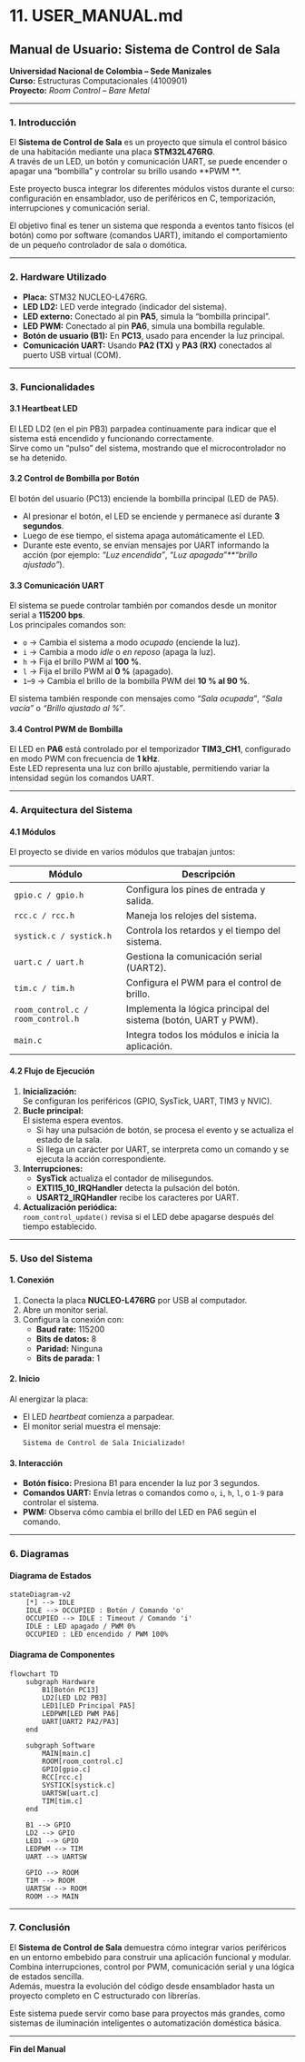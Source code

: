# 11. USER_MANUAL.md

## Manual de Usuario: Sistema de Control de Sala

**Universidad Nacional de Colombia – Sede Manizales**  
**Curso:** Estructuras Computacionales (4100901)  
**Proyecto:** *Room Control – Bare Metal*  

---

### 1. Introducción

El **Sistema de Control de Sala** es un proyecto que simula el control básico de una habitación mediante una placa **STM32L476RG**.  
A través de un LED, un botón y comunicación UART, se puede encender o apagar una “bombilla” y controlar su brillo usando **PWM **.  

Este proyecto busca integrar los diferentes módulos vistos durante el curso: configuración en ensamblador, uso de periféricos en C, temporización, interrupciones y comunicación serial.  

El objetivo final es tener un sistema que responda a eventos tanto físicos (el botón) como por software (comandos UART), imitando el comportamiento de un pequeño controlador de sala o domótica.  

---

### 2. Hardware Utilizado

- **Placa:** STM32 NUCLEO-L476RG.  
- **LED LD2:** LED verde integrado (indicador del sistema).  
- **LED externo:** Conectado al pin **PA5**, simula la “bombilla principal”.  
- **LED PWM:** Conectado al pin **PA6**, simula una bombilla regulable.  
- **Botón de usuario (B1):** En **PC13**, usado para encender la luz principal.  
- **Comunicación UART:** Usando **PA2 (TX)** y **PA3 (RX)** conectados al puerto USB virtual (COM).  

---

### 3. Funcionalidades

#### 3.1 Heartbeat LED
El LED LD2 (en el pin PB3) parpadea continuamente para indicar que el sistema está encendido y funcionando correctamente.  
Sirve como un “pulso” del sistema, mostrando que el microcontrolador no se ha detenido.  

#### 3.2 Control de Bombilla por Botón
El botón del usuario (PC13) enciende la bombilla principal (LED de PA5).  
- Al presionar el botón, el LED se enciende y permanece así durante **3 segundos**.  
- Luego de ese tiempo, el sistema apaga automáticamente el LED.  
- Durante este evento, se envían mensajes por UART informando la acción (por ejemplo: *“Luz encendida”*, *“Luz apagada”**“brillo ajustado”*).  

#### 3.3 Comunicación UART
El sistema se puede controlar también por comandos desde un monitor serial  a **115200 bps**.  
Los principales comandos son:  
- `o` → Cambia el sistema a modo *ocupado* (enciende la luz).  
- `i` → Cambia a modo *idle* o *en reposo* (apaga la luz).  
- `h` → Fija el brillo PWM al **100 %**.  
- `l` → Fija el brillo PWM al **0 %** (apagado).  
- `1`–`9` → Cambia el brillo de la bombilla PWM del **10 % al 90 %**.  

El sistema también responde con mensajes como *“Sala ocupada”*, *“Sala vacía”* o *“Brillo ajustado al %”*.  

#### 3.4 Control PWM de Bombilla
El LED en **PA6** está controlado por el temporizador **TIM3_CH1**, configurado en modo PWM con frecuencia de **1 kHz**.  
Este LED representa una luz con brillo ajustable, permitiendo variar la intensidad según los comandos UART.  

---

### 4. Arquitectura del Sistema

#### 4.1 Módulos
El proyecto se divide en varios módulos que trabajan juntos:  

| Módulo | Descripción |
|--------|--------------|
| `gpio.c / gpio.h` | Configura los pines de entrada y salida. |
| `rcc.c / rcc.h` | Maneja los relojes del sistema. |
| `systick.c / systick.h` | Controla los retardos y el tiempo del sistema. |
| `uart.c / uart.h` | Gestiona la comunicación serial (UART2). |
| `tim.c / tim.h` | Configura el PWM para el control de brillo. |
| `room_control.c / room_control.h` | Implementa la lógica principal del sistema (botón, UART y PWM). |
| `main.c` | Integra todos los módulos e inicia la aplicación. |

#### 4.2 Flujo de Ejecución

1. **Inicialización:**  
   Se configuran los periféricos (GPIO, SysTick, UART, TIM3 y NVIC).  
2. **Bucle principal:**  
   El sistema espera eventos.  
   - Si hay una pulsación de botón, se procesa el evento y se actualiza el estado de la sala.  
   - Si llega un carácter por UART, se interpreta como un comando y se ejecuta la acción correspondiente.  
3. **Interrupciones:**  
   - **SysTick** actualiza el contador de milisegundos.  
   - **EXTI15_10_IRQHandler** detecta la pulsación del botón.  
   - **USART2_IRQHandler** recibe los caracteres por UART.  
4. **Actualización periódica:**  
   `room_control_update()` revisa si el LED debe apagarse después del tiempo establecido.  

---

### 5. Uso del Sistema

#### 1. Conexión
1. Conecta la placa **NUCLEO-L476RG** por USB al computador.  
2. Abre un monitor serial.  
3. Configura la conexión con:  
   - **Baud rate:** 115200  
   - **Bits de datos:** 8  
   - **Paridad:** Ninguna  
   - **Bits de parada:** 1    

#### 2. Inicio
Al energizar la placa:  
- El LED *heartbeat* comienza a parpadear.  
- El monitor serial muestra el mensaje:  
  ```
  Sistema de Control de Sala Inicializado!
  ```  

#### 3. Interacción
- **Botón físico:** Presiona B1 para encender la luz por 3 segundos.  
- **Comandos UART:** Envía letras o comandos como `o`, `i`, `h`, `l`, o `1-9` para controlar el sistema.  
- **PWM:** Observa cómo cambia el brillo del LED en PA6 según el comando.  

---

### 6. Diagramas

#### Diagrama de Estados

```mermaid
stateDiagram-v2
    [*] --> IDLE
    IDLE --> OCCUPIED : Botón / Comando 'o'
    OCCUPIED --> IDLE : Timeout / Comando 'i'
    IDLE : LED apagado / PWM 0%
    OCCUPIED : LED encendido / PWM 100%
```

#### Diagrama de Componentes

```mermaid
flowchart TD
    subgraph Hardware
        B1[Botón PC13]
        LD2[LED LD2 PB3]
        LED1[LED Principal PA5]
        LEDPWM[LED PWM PA6]
        UART[UART2 PA2/PA3]
    end

    subgraph Software
        MAIN[main.c]
        ROOM[room_control.c]
        GPIO[gpio.c]
        RCC[rcc.c]
        SYSTICK[systick.c]
        UARTSW[uart.c]
        TIM[tim.c]
    end

    B1 --> GPIO
    LD2 --> GPIO
    LED1 --> GPIO
    LEDPWM --> TIM
    UART --> UARTSW

    GPIO --> ROOM
    TIM --> ROOM
    UARTSW --> ROOM
    ROOM --> MAIN
```

---

### 7. Conclusión

El **Sistema de Control de Sala** demuestra cómo integrar varios periféricos en un entorno embebido para construir una aplicación funcional y modular.  
Combina interrupciones, control por PWM, comunicación serial y una lógica de estados sencilla.  
Además, muestra la evolución del código desde ensamblador hasta un proyecto completo en C estructurado con librerías.  

Este sistema puede servir como base para proyectos más grandes, como sistemas de iluminación inteligentes o automatización doméstica básica.  

---

**Fin del Manual**
